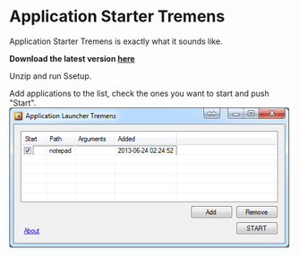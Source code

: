 
Application Starter Tremens
===========================

Application Starter Tremens is exactly what it sounds like.

**Download the latest version [here](https://github.com/AlexanderJonsson/Application_launcher/raw/master/Published/Application_Launcher.zip)**

Unzip and run Ssetup.

Add applications to the list, check the ones you want to start and push "Start".
![screenshot](https://github.com/AlexanderJonsson/Application_launcher/raw/master/screenshot.png)
